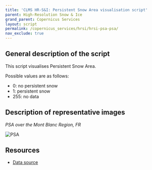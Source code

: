 ```yaml
---
title: 'CLMS HR-S&I: Persistent Snow Area visualisation script'
parent: High-Resolution Snow & Ice
grand_parent: Copernicus Services
layout: script
permalink: /copernicus_services/hrsi/hrsi-psa-psa/
nav_exclude: true
---
```



## General description of the script  
This script visualises Persistent Snow Area. 

Possible values
are as follows:
- 0: no persistent snow
- 1: persistent snow
- 255: no data

  
## Description of representative images
*PSA over the Mont Blanc Region, FR* 

![PSA](fig/figure.png)  

## Resources

- [Data source](https://land.copernicus.eu/pan-european/biophysical-parameters/high-resolution-snow-and-ice-monitoring/snow-products)
